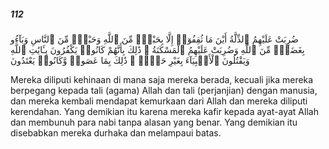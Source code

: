 ##### 112

<span class="ayah">ضُرِبَتْ عَلَيْهِمُ ٱلذِّلَّةُ أَيْنَ مَا ثُقِفُوٓا۟ إِلَّا بِحَبْلٍۢ مِّنَ ٱللَّهِ وَحَبْلٍۢ مِّنَ ٱلنَّاسِ وَبَآءُو بِغَضَبٍۢ مِّنَ ٱللَّهِ وَضُرِبَتْ عَلَيْهِمُ ٱلْمَسْكَنَةُ ۚ ذَٰلِكَ بِأَنَّهُمْ كَانُوا۟ يَكْفُرُونَ بِـَٔايَٰتِ ٱللَّهِ وَيَقْتُلُونَ ٱلْأَنۢبِيَآءَ بِغَيْرِ حَقٍّۢ ۚ ذَٰلِكَ بِمَا عَصَوا۟ وَّكَانُوا۟ يَعْتَدُونَ</span>

<span class="ayah_translation">Mereka diliputi kehinaan di mana saja mereka berada, kecuali jika mereka berpegang kepada tali (agama) Allah dan tali (perjanjian) dengan manusia, dan mereka kembali mendapat kemurkaan dari Allah dan mereka diliputi kerendahan. Yang demikian itu karena mereka kafir kepada ayat-ayat Allah dan membunuh para nabi tanpa alasan yang benar. Yang demikian itu disebabkan mereka durhaka dan melampaui batas.</span>

